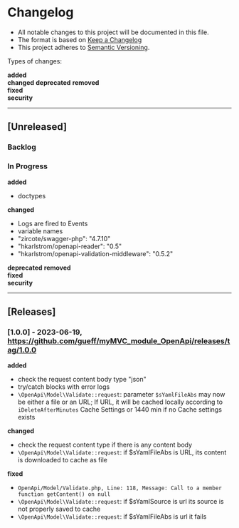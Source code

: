 # Changelog

- All notable changes to this project will be documented in this file.
- The format is based on [Keep a Changelog](https://keepachangelog.com/de/1.0.0/)
- This project adheres to [Semantic Versioning](https://semver.org/spec/v2.0.0.html).

Types of changes:

**added**  
**changed**
**deprecated**
**removed**  
**fixed**  
**security**

---

## [Unreleased]

### Backlog

### In Progress

**added**  

- doctypes

**changed**

- Logs are fired to Events
- variable names
- "zircote/swagger-php": "4.7.10"
- "hkarlstrom/openapi-reader": "0.5"
- "hkarlstrom/openapi-validation-middleware": "0.5.2"

**deprecated**
**removed**  
**fixed**  
**security**

---

## [Releases]

### [1.0.0] - 2023-06-19, https://github.com/gueff/myMVC_module_OpenApi/releases/tag/1.0.0

**added**

- check the request content body type "json"
- try/catch blocks with error logs
- `\OpenApi\Model\Validate::request`: parameter `$sYamlFileAbs` may now be either a file or an URL; If URL, it will be cached locally according to `iDeleteAfterMinutes` Cache Settings or 1440 min if no Cache settings exists

**changed**

- check the request content type if there is any content body
- `\OpenApi\Model\Validate::request`: if $sYamlFileAbs is URL, its content is downloaded to cache as file

**fixed**

- `OpenApi/Model/Validate.php, Line: 118, Message: Call to a member function getContent() on null`
- `\OpenApi\Model\Validate::request`: if $sYamlSource is url its source is not properly saved to cache
- `\OpenApi\Model\Validate::request`: if $sYamlFileAbs is url it fails
